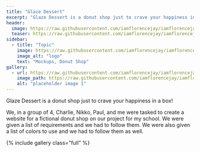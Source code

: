 ```yaml
---
title: "Glaze Dessert"
excerpt: "Glaze Dessert is a donut shop just to crave your happiness in a box!"
header:
  image: https://raw.githubusercontent.com/iamflorencejay/iamflorencejay/florence-gh-pages/assets/img/mockups/glaze-dessert/thumbnail.svg
  teaser: https://raw.githubusercontent.com/iamflorencejay/iamflorencejay/florence-gh-pages/assets/img/mockups/glaze-dessert/thumbnail.svg
sidebar:
  - title: "Topic"
    image: https://raw.githubusercontent.com/iamflorencejay/iamflorencejay/florence-gh-pages/assets/img/mockups/glaze-dessert/icon.svg
    image_alt: "logo"
    text: "Mockups, Donut Shop"
gallery:
  - url: https://raw.githubusercontent.com/iamflorencejay/iamflorencejay/florence-gh-pages/assets/img/mockups/glaze-dessert/1.png
    image_path: https://raw.githubusercontent.com/iamflorencejay/iamflorencejay/florence-gh-pages/assets/img/mockups/glaze-dessert/1.png
    alt: "placeholder image 1"
---
```


Glaze Dessert is a donut shop just to crave your happiness in a box!

We, in a group of 4, Charlie, Nikko, Paul, and me were tasked to create a website for a fictional donut shop on our project for my school.
We were given a list of requirements and we had to follow them. We were also given a list of colors to use and we had to follow them as well.

{% include gallery class="full" %}
